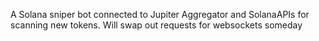 A Solana sniper bot connected to Jupiter Aggregator and SolanaAPIs for scanning new tokens. Will swap out requests for websockets someday
